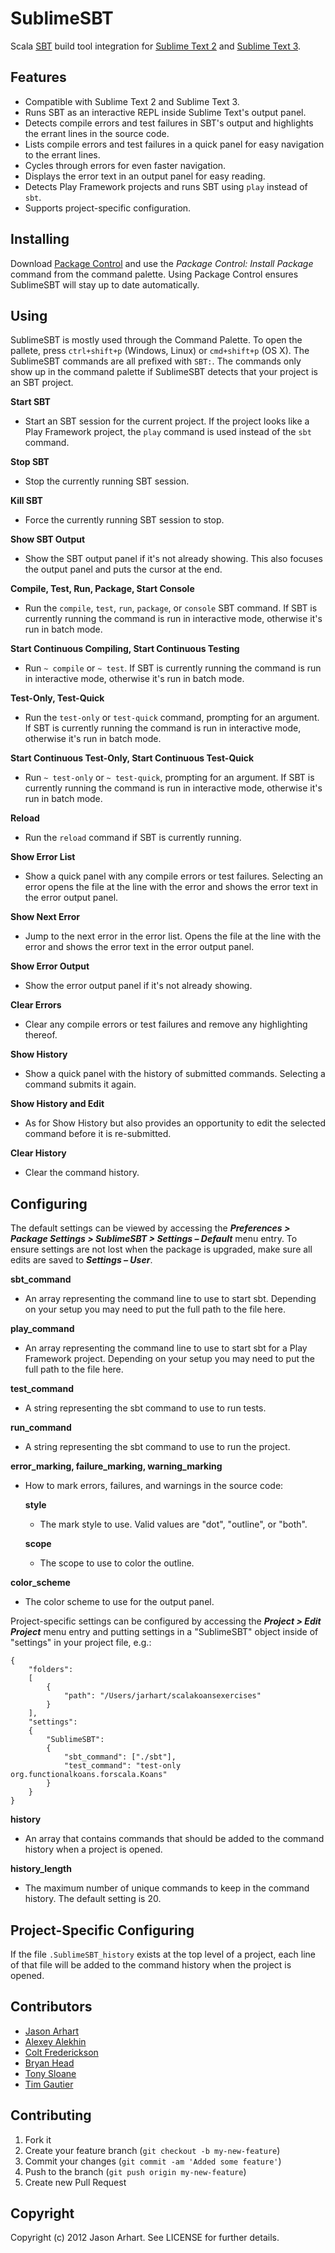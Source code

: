 SublimeSBT
==========
Scala [SBT](http://www.scala-sbt.org/) build tool integration for
[Sublime Text 2](http://sublimetext.com/2) and
[Sublime Text 3](http://sublimetext.com/3).

Features
--------
  - Compatible with Sublime Text 2 and Sublime Text 3.
  - Runs SBT as an interactive REPL inside Sublime Text's output panel.
  - Detects compile errors and test failures in SBT's output and highlights the
    errant lines in the source code.
  - Lists compile errors and test failures in a quick panel for easy navigation
    to the errant lines.
  - Cycles through errors for even faster navigation.
  - Displays the error text in an output panel for easy reading.
  - Detects Play Framework projects and runs SBT using `play` instead of `sbt`.
  - Supports project-specific configuration.

Installing
----------
Download [Package Control](http://wbond.net/sublime_packages/package_control)
and use the *Package Control: Install Package* command from the command palette.
Using Package Control ensures SublimeSBT will stay up to date automatically.

Using
-----
SublimeSBT is mostly used through the Command Palette. To open the pallete,
press `ctrl+shift+p` (Windows, Linux) or `cmd+shift+p` (OS X). The SublimeSBT
commands are all prefixed with `SBT:`. The commands only show up in the command
palette if SublimeSBT detects that your project is an SBT project.

**Start SBT**

  - Start an SBT session for the current project. If the project looks like a
    Play Framework project, the `play` command is used instead of the `sbt`
    command.

**Stop SBT**

  - Stop the currently running SBT session.

**Kill SBT**

  - Force the currently running SBT session to stop.

**Show SBT Output**

  - Show the SBT output panel if it's not already showing. This also focuses
    the output panel and puts the cursor at the end.

**Compile, Test, Run, Package, Start Console**

  - Run the `compile`, `test`, `run`, `package`, or `console` SBT command. If
    SBT is currently running the command is run in interactive mode, otherwise
    it's run in batch mode.

**Start Continuous Compiling, Start Continuous Testing**

  - Run `~ compile` or `~ test`. If SBT is currently running the command is run
    in interactive mode, otherwise it's run in batch mode.

**Test-Only, Test-Quick**

  - Run the `test-only` or `test-quick` command, prompting for an argument. If
    SBT is currently running the command is run in interactive mode, otherwise
    it's run in batch mode.

**Start Continuous Test-Only, Start Continuous Test-Quick**

  - Run `~ test-only` or `~ test-quick`, prompting for an argument. If SBT is
    currently running the command is run in interactive mode, otherwise it's
    run in batch mode.

**Reload**

  - Run the `reload` command if SBT is currently running.

**Show Error List**

  - Show a quick panel with any compile errors or test failures. Selecting an
    error opens the file at the line with the error and shows the error text in
    the error output panel.

**Show Next Error**

  - Jump to the next error in the error list. Opens the file at the line with
    the error and shows the error text in the error output panel.

**Show Error Output**

  - Show the error output panel if it's not already showing.

**Clear Errors**

  - Clear any compile errors or test failures and remove any highlighting
    thereof.

**Show History**

  - Show a quick panel with the history of submitted commands. Selecting a
    command submits it again.

**Show History and Edit**

   - As for Show History but also provides an opportunity to edit the selected
     command before it is re-submitted.

**Clear History**

  - Clear the command history.

Configuring
-----------
The default settings can be viewed by accessing the ***Preferences >
Package Settings > SublimeSBT > Settings – Default*** menu entry. To ensure
settings are not lost when the package is upgraded, make sure all edits are
saved to ***Settings – User***.

**sbt_command**

  - An array representing the command line to use to start sbt. Depending on
    your setup you may need to put the full path to the file here.

**play_command**

  - An array representing the command line to use to start sbt for a Play
    Framework project. Depending on your setup you may need to put the full
    path to the file here.

**test_command**

  - A string representing the sbt command to use to run tests.

**run_command**

  - A string representing the sbt command to use to run the project.

**error\_marking, failure\_marking, warning\_marking**

  - How to mark errors, failures, and warnings in the source code:

    **style**

      - The mark style to use. Valid values are "dot", "outline", or "both".

    **scope**

      - The scope to use to color the outline.

**color_scheme**

  - The color scheme to use for the output panel.

Project-specific settings can be configured by accessing the ***Project > Edit
Project*** menu entry and putting settings in a "SublimeSBT" object inside of
"settings" in your project file, e.g.:

    {
        "folders":
        [
            {
                "path": "/Users/jarhart/scalakoansexercises"
            }
        ],
        "settings":
        {
            "SublimeSBT":
            {
                "sbt_command": ["./sbt"],
                "test_command": "test-only org.functionalkoans.forscala.Koans"
            }
        }
    }

**history**

  - An array that contains commands that should be added to the command
    history when a project is opened.

**history_length**

  - The maximum number of unique commands to keep in the command history.
    The default setting is 20.

Project-Specific Configuring
----------------------------
If the file `.SublimeSBT_history` exists at the top level of a project, each
line of that file will be added to the command history when the project is
opened.

Contributors
------------
  - [Jason Arhart](https://github.com/jarhart)
  - [Alexey Alekhin](https://github.com/laughedelic)
  - [Colt Frederickson](https://github.com/coltfred)
  - [Bryan Head](https://github.com/qiemem)
  - [Tony Sloane](https://github.com/inkytonik)
  - [Tim Gautier](https://github.com/timgautier)

Contributing
------------

1. Fork it
2. Create your feature branch (`git checkout -b my-new-feature`)
3. Commit your changes (`git commit -am 'Added some feature'`)
4. Push to the branch (`git push origin my-new-feature`)
5. Create new Pull Request

Copyright
---------

Copyright (c) 2012 Jason Arhart. See LICENSE for further details.

